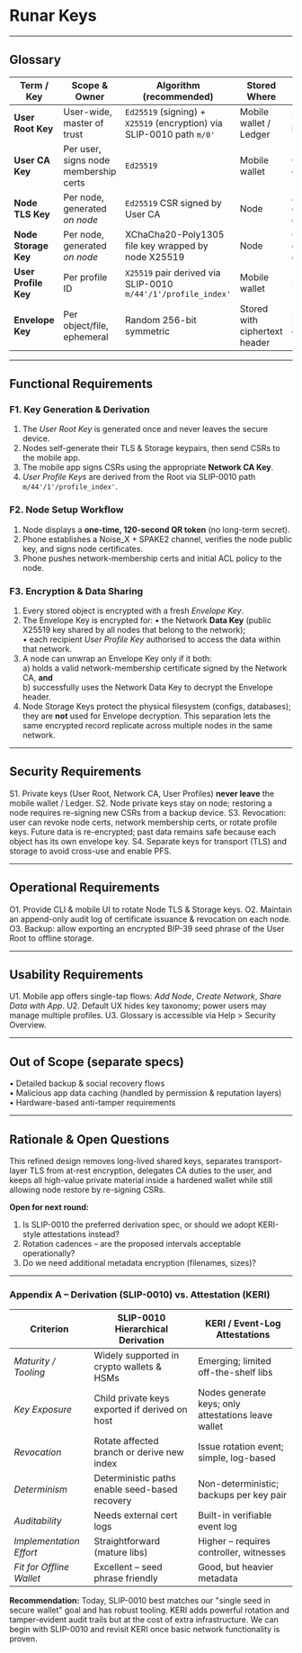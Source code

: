 # Runar Keys

---

## Glossary

| Term / Key | Scope & Owner | Algorithm (recommended) | Stored Where | Rotation Cadence |
|------------|--------------|-------------------------|--------------|------------------|
| **User Root Key** | User-wide, master of trust | `Ed25519` (signing) + `X25519` (encryption) via SLIP-0010 path `m/0'` | Mobile wallet / Ledger | Rare; user-initiated |
| **User CA Key** | Per user, signs node membership certs | `Ed25519` | Mobile wallet | On CA compromise |
| **Node TLS Key** | Per node, generated *on node* | `Ed25519` CSR signed by User CA | Node | Annual or on compromise |
| **Node Storage Key** | Per node, generated *on node* | XChaCha20-Poly1305 file key wrapped by node X25519 | Node | Quarterly or on compromise |
| **User Profile Key** | Per profile ID | `X25519` pair derived via SLIP-0010 `m/44'/1'/profile_index'` | Mobile wallet | Rare |
| **Envelope Key** | Per object/file, ephemeral | Random 256-bit symmetric | Stored with ciphertext header | New for every object |

---

## Functional Requirements

### F1. Key Generation & Derivation
1. The *User Root Key* is generated once and never leaves the secure device.
2. Nodes self-generate their TLS & Storage keypairs, then send CSRs to the mobile app.
3. The mobile app signs CSRs using the appropriate **Network CA Key**.
4. *User Profile Keys* are derived from the Root via SLIP-0010 path `m/44'/1'/profile_index'`.

### F2. Node Setup Workflow
1. Node displays a **one-time, 120-second QR token** (no long-term secret).
2. Phone establishes a Noise_X + SPAKE2 channel, verifies the node public key, and signs node certificates.
3. Phone pushes network-membership certs and initial ACL policy to the node.

### F3. Encryption & Data Sharing
1. Every stored object is encrypted with a fresh *Envelope Key*.
2. The Envelope Key is encrypted for:
   • the Network **Data Key** (public X25519 key shared by all nodes that belong to the network);  
   • each recipient *User Profile Key* authorised to access the data within that network.
3. A node can unwrap an Envelope Key only if it both:  
   a) holds a valid network-membership certificate signed by the Network CA, **and**  
   b) successfully uses the Network Data Key to decrypt the Envelope header.
4. Node Storage Keys protect the physical filesystem (configs, databases); they are **not** used for Envelope decryption. This separation lets the same encrypted record replicate across multiple nodes in the same network.

---

## Security Requirements

S1. Private keys (User Root, Network CA, User Profiles) **never leave** the mobile wallet / Ledger.
S2. Node private keys stay on node; restoring a node requires re-signing new CSRs from a backup device.
S3. Revocation: user can revoke node certs, network membership certs, or rotate profile keys. Future data is re-encrypted; past data remains safe because each object has its own envelope key.
S4. Separate keys for transport (TLS) and storage to avoid cross-use and enable PFS.

---

## Operational Requirements

O1. Provide CLI & mobile UI to rotate Node TLS & Storage keys.
O2. Maintain an append-only audit log of certificate issuance & revocation on each node.
O3. Backup: allow exporting an encrypted BIP-39 seed phrase of the User Root to offline storage.

---

## Usability Requirements

U1. Mobile app offers single-tap flows: *Add Node*, *Create Network*, *Share Data with App*.
U2. Default UX hides key taxonomy; power users may manage multiple profiles.
U3. Glossary is accessible via Help > Security Overview.

---

## Out of Scope (separate specs)

• Detailed backup & social recovery flows  
• Malicious app data caching (handled by permission & reputation layers)  
• Hardware-based anti-tamper requirements

---

## Rationale & Open Questions

This refined design removes long-lived shared keys, separates transport-layer TLS from at-rest encryption, delegates CA duties to the user, and keeps all high-value private material inside a hardened wallet while still allowing node restore by re-signing CSRs.  

**Open for next round:**
1. Is SLIP-0010 the preferred derivation spec, or should we adopt KERI-style attestations instead?  
2. Rotation cadences – are the proposed intervals acceptable operationally?  
3. Do we need additional metadata encryption (filenames, sizes)?

---

### Appendix A – Derivation (SLIP-0010) vs. Attestation (KERI)

| Criterion | SLIP-0010 Hierarchical Derivation | KERI / Event-Log Attestations |
|-----------|-----------------------------------|------------------------------|
| *Maturity / Tooling* | Widely supported in crypto wallets & HSMs | Emerging; limited off-the-shelf libs |
| *Key Exposure* | Child private keys exported if derived on host | Nodes generate keys; only attestations leave wallet |
| *Revocation* | Rotate affected branch or derive new index | Issue rotation event; simple, log-based |
| *Determinism* | Deterministic paths enable seed-based recovery | Non-deterministic; backups per key pair |
| *Auditability* | Needs external cert logs | Built-in verifiable event log |
| *Implementation Effort* | Straightforward (mature libs) | Higher – requires controller, witnesses |
| *Fit for Offline Wallet* | Excellent – seed phrase friendly | Good, but heavier metadata |

**Recommendation:** Today, SLIP-0010 best matches our "single seed in secure wallet" goal and has robust tooling. KERI adds powerful rotation and tamper-evident audit trails but at the cost of extra infrastructure. We can begin with SLIP-0010 and revisit KERI once basic network functionality is proven.

